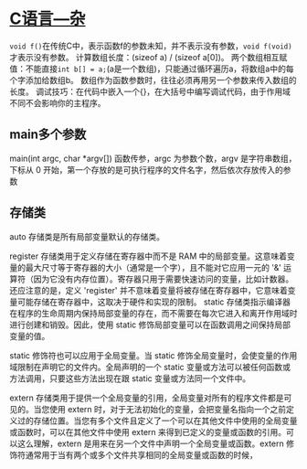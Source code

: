 # [C语言—杂](https://github.com/zhizunbao84/mygitblog/issues/2)

`void f()`在传统C中，表示函数f的参数未知，并不表示没有参数，`void f(void)`才表示没有参数。
计算数组长度：(sizeof a) / (sizeof a[0])。
两个数组相互赋值：不能直接`int b[] = a;`(a是一个数组)，只能通过循环遍历a，将数组a中的每个字添加给数组b。
数组作为函数参数时，往往必须再用另一个参数来传入数组的长度。
调试技巧：在代码中嵌入一个{}，在大括号中编写调试代码，由于作用域不同不会影响你的主程序。

## main多个参数
main(int argc, char *argv[]) 函数传参，argc 为参数个数，argv 是字符串数组， 下标从 0 开始，第一个存放的是可执行程序的文件名字，然后依次存放传入的参数

## 存储类
auto 存储类是所有局部变量默认的存储类。

register 存储类用于定义存储在寄存器中而不是 RAM 中的局部变量。这意味着变量的最大尺寸等于寄存器的大小（通常是一个字），且不能对它应用一元的 '&' 运算符（因为它没有内存位置）。寄存器只用于需要快速访问的变量，比如计数器。还应注意的是，定义 'register' 并不意味着变量将被存储在寄存器中，它意味着变量可能存储在寄存器中，这取决于硬件和实现的限制。
static 存储类指示编译器在程序的生命周期内保持局部变量的存在，而不需要在每次它进入和离开作用域时进行创建和销毁。因此，使用 static 修饰局部变量可以在函数调用之间保持局部变量的值。

static 修饰符也可以应用于全局变量。当 static 修饰全局变量时，会使变量的作用域限制在声明它的文件内。全局声明的一个 static 变量或方法可以被任何函数或方法调用，只要这些方法出现在跟 static 变量或方法同一个文件中。

extern 存储类用于提供一个全局变量的引用，全局变量对所有的程序文件都是可见的。当您使用 extern 时，对于无法初始化的变量，会把变量名指向一个之前定义过的存储位置。当您有多个文件且定义了一个可以在其他文件中使用的全局变量或函数时，可以在其他文件中使用 extern 来得到已定义的变量或函数的引用。可以这么理解，extern 是用来在另一个文件中声明一个全局变量或函数。extern 修饰符通常用于当有两个或多个文件共享相同的全局变量或函数的时候，